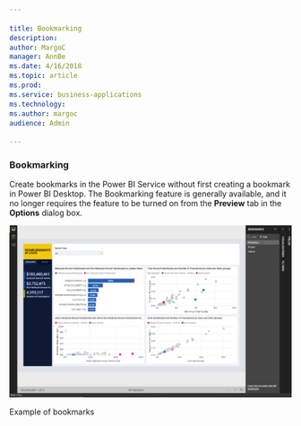 ```yaml
---

title: Bookmarking
description: 
author: MargoC
manager: AnnBe
ms.date: 4/16/2018
ms.topic: article
ms.prod: 
ms.service: business-applications
ms.technology: 
ms.author: margoc
audience: Admin

---
```

### Bookmarking



Create bookmarks in the Power BI Service without first creating a bookmark in
Power BI Desktop. The Bookmarking feature is generally available, and it no
longer requires the feature to be turned on from the **Preview** tab in the
**Options** dialog box.

![A screenshot showing an example of bookmarks](media/bookmarking-1.png "A screenshot showing an example of bookmarks")
<!-- picture -->


Example of bookmarks
